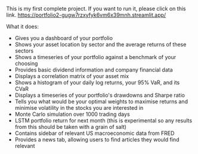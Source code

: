 This is my first complete project. If you want to run it, please click on this link. https://portfolio2-gugw7rzxyfyk6vm6x39mnh.streamlit.app/

What it does:
  + Gives you a dashboard of your portfolio
  + Shows your asset location by sector and the average returns of these sectors
  + Shows a timeseries of your portfolio against a benchmark of your choosing
  + Provides basic dividend information and company financial data
  + Displays a correlation matrix of your asset mix
  + Shows a histogram of your daily log returns, your 95% VaR, and its CVaR
  + Displays a timeseries of your portfolio's drawdowns and Sharpe ratio
  + Tells you what would be your optimal weights to maximise returns and minimise volatility in the stocks you are interested in
  + Monte Carlo simulation over 1000 trading days
  + LSTM portfolio return for next month (this is experimental so any results from this should be taken with a grain of salt)
  + Contains sidebar of relevant US macroeconomic data from FRED
  + Provides a news tab, allowing users to find articles they would find relevant
